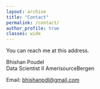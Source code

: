 ```yaml
---
layout: archive
title: "Contact"
permalink: /contact/
author_profile: true
classes: wide
---
```


You can reach me at this address.  

Bhishan Poudel  
Data Scientist II
AmerisourceBergen
 
Email: bhishanpdl@gmail.com
